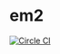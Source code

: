 # em2

[![Circle CI](https://circleci.com/gh/em-2/em2-core.svg?style=svg)](https://circleci.com/gh/em-2/em2-core)
